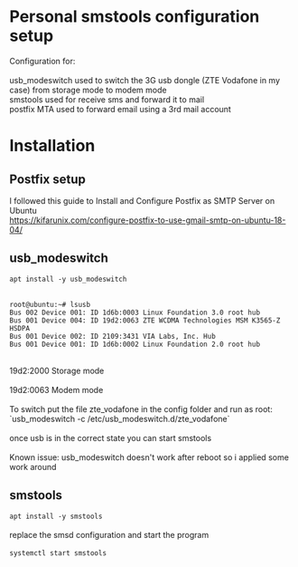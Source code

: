 # Personal smstools configuration setup
Configuration for:<br />
<br />
usb_modeswitch  used to switch the 3G usb dongle (ZTE Vodafone in my case) from storage mode to modem mode<br />
smstools        used for receive sms and forward it to mail<br />
postfix         MTA used to forward email using a 3rd mail account<br />


# Installation

## Postfix setup

I followed this guide to Install and Configure Postfix as SMTP Server on Ubuntu <br />
https://kifarunix.com/configure-postfix-to-use-gmail-smtp-on-ubuntu-18-04/ <br />



## usb_modeswitch

`apt install -y usb_modeswitch` <br />
<br />
```
root@ubuntu:~# lsusb
Bus 002 Device 001: ID 1d6b:0003 Linux Foundation 3.0 root hub
Bus 001 Device 004: ID 19d2:0063 ZTE WCDMA Technologies MSM K3565-Z HSDPA
Bus 001 Device 002: ID 2109:3431 VIA Labs, Inc. Hub
Bus 001 Device 001: ID 1d6b:0002 Linux Foundation 2.0 root hub
```
 <br />
19d2:2000 Storage mode <br />
 <br />
19d2:0063 Modem mode <br />
 <br />
To switch put the file zte_vodafone in the config folder and run as root: <br />
`usb_modeswitch -c /etc/usb_modeswitch.d/zte_vodafone` <br />
 <br />
once usb is in the correct state you can start smstools <br />
 <br />
Known issue: usb_modeswitch doesn't work after reboot so i applied some work around <br />

## smstools

`apt install -y smstools` <br />
 <br />
replace the smsd configuration and start the program <br />
 <br />
`systemctl start smstools` <br />